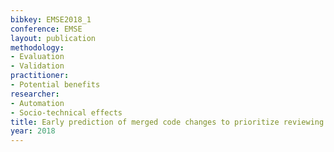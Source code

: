 ```yaml
---
bibkey: EMSE2018_1
conference: EMSE
layout: publication
methodology:
- Evaluation
- Validation
practitioner:
- Potential benefits
researcher:
- Automation
- Socio-technical effects
title: Early prediction of merged code changes to prioritize reviewing tasks
year: 2018
---
```

